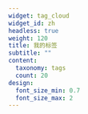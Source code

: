 ```yaml
---
widget: tag_cloud
widget_id: zh
headless: true
weight: 120
title: 我的标签
subtitle: ""
content:
  taxonomy: tags
  count: 20
design:
  font_size_min: 0.7
  font_size_max: 2
---
```

